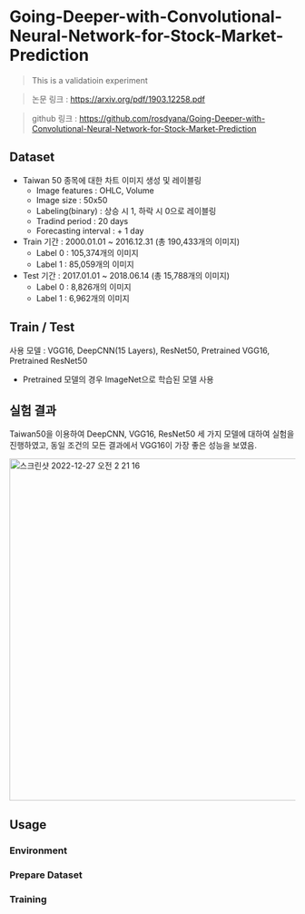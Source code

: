 # Going-Deeper-with-Convolutional-Neural-Network-for-Stock-Market-Prediction
> This is a validatioin experiment

> 논문 링크 : https://arxiv.org/pdf/1903.12258.pdf

> github 링크 : https://github.com/rosdyana/Going-Deeper-with-Convolutional-Neural-Network-for-Stock-Market-Prediction


## Dataset
+ Taiwan 50 종목에 대한 차트 이미지 생성 및 레이블링
    + Image features : OHLC, Volume
    + Image size : 50x50
    + Labeling(binary) : 상승 시 1, 하락 시 0으로 레이블링
    + Tradind period : 20 days
    + Forecasting interval : + 1 day    
+ Train 기간 : 2000.01.01 ~ 2016.12.31 (총 190,433개의 이미지)
    + Label 0 : 105,374개의 이미지
    + Label 1 : 85,059개의 이미지
+ Test 기간 : 2017.01.01 ~ 2018.06.14 (총 15,788개의 이미지)
    + Label 0 : 8,826개의 이미지
    + Label 1 : 6,962개의 이미지


## Train / Test
사용 모델 : VGG16, DeepCNN(15 Layers), ResNet50, Pretrained VGG16, Pretrained ResNet50

* Pretrained 모델의 경우 ImageNet으로 학습된 모델 사용


## 실험 결과
Taiwan50을 이용하여 DeepCNN, VGG16, ResNet50 세 가지 모델에 대하여 실험을 진행하였고, 동일 조건의 모든 결과에서 VGG16이 가장 좋은 성능을 보였음.

<img width="603" alt="스크린샷 2022-12-27 오전 2 21 16" src="https://user-images.githubusercontent.com/100757275/209571310-7b977ffe-b86f-442e-b8d7-146cbbf26317.png">

## Usage
### Environment
### Prepare Dataset
### Training
